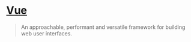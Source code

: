 # [Vue](https://vuejs.org/)

> An approachable, performant and versatile framework for building web user interfaces.
